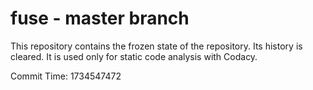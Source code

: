 # fuse - master branch

This repository contains the frozen state of the repository.
Its history is cleared. It is used only for static code
analysis with Codacy.

Commit Time: 1734547472